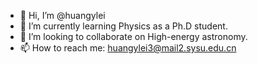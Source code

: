 - 👋 Hi, I’m @huangylei
- 🌱 I’m currently learning Physics as a Ph.D student.
- 💞️ I’m looking to collaborate on High-energy astronomy.
- 📫 How to reach me: huangylei3@mail2.sysu.edu.cn

<!---
huangylei/huangylei is a ✨ special ✨ repository because its `README.md` (this file) appears on your GitHub profile.
You can click the Preview link to take a look at your changes.
--->
